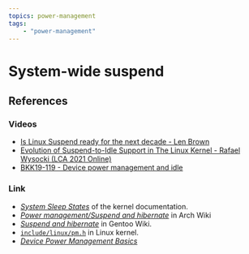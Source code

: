 ```yaml
---
topics: power-management
tags:
    - "power-management"
---
```


# System-wide suspend

## References

### Videos

- [Is Linux Suspend ready for the next decade - Len Brown](https://youtu.be/Pv5KvN0on0M)
- [Evolution of Suspend-to-Idle Support in The Linux Kernel - Rafael Wysocki (LCA 2021 Online)](https://youtu.be/wvcM-Uf3DBU)
- [BKK19-119 - Device power management and idle](https://youtu.be/LaFartS_dv0)

### Link

- [*System Sleep States*](https://www.kernel.org/doc/html/latest/admin-guide/pm/sleep-states.html#system-sleep-states) of the kernel documentation.
- [*Power management/Suspend and hibernate*](https://wiki.archlinux.org/title/Power_management/Suspend_and_hibernate) in Arch Wiki
- [*Suspend and hibernate*](https://wiki.gentoo.org/wiki/Suspend_and_hibernate) in Gentoo Wiki.
- [`include/linux/pm.h`](https://elixir.bootlin.com/linux/latest/source/include/linux/pm.h#L311) in Linux kernel.
- [*Device Power Management Basics*](https://www.kernel.org/doc/html/latest/driver-api/pm/devices.html)

